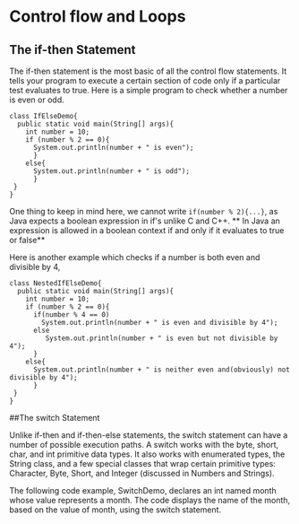 # Control flow and Loops

## The if-then Statement
The if-then statement is the most basic of all the control flow statements. It tells your program to execute a certain section of code only if a particular test evaluates to true. 
Here is a simple program to check whether a number is even or odd.
```
class IfElseDemo{
  public static void main(String[] args){
    int number = 10;
    if (number % 2 == 0){
      System.out.println(number + " is even");
      }
    else{
      System.out.println(number + " is odd");
      }
 }
}
```
One thing to keep in mind here, we cannot write ```if(number % 2){...}```, as Java expects a boolean expression in if's unlike C and C++.
** In Java an expression is allowed in a boolean context  if and only if it evaluates to true or false**

Here is another example which checks if a number is both even and divisible by 4,
```
class NestedIfElseDemo{
  public static void main(String[] args){
    int number = 10;
    if (number % 2 == 0){
      if(number % 4 == 0)
        System.out.println(number + " is even and divisible by 4");
      else
         System.out.println(number + " is even but not divisible by 4");
      }
    else{
      System.out.println(number + " is neither even and(obviously) not divisible by 4");
      }
 }
}
```

##The switch Statement

Unlike if-then and if-then-else statements, the switch statement can have a number of possible execution paths. A switch works with the byte, short, char, and int primitive data types. It also works with enumerated types, the String class, and a few special classes that wrap certain primitive types: Character, Byte, Short, and Integer (discussed in Numbers and Strings).

The following code example, SwitchDemo, declares an int named month whose value represents a month. The code displays the name of the month, based on the value of month, using the switch statement.